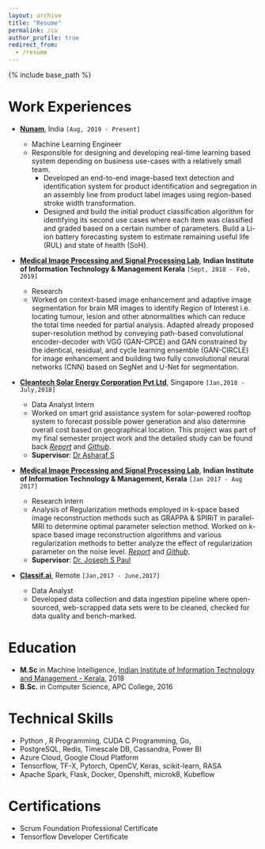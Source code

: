 ```yaml
---
layout: archive
title: "Resume"
permalink: /cv
author_profile: true
redirect_from:
  - /resume
---
```


{% include base_path %}

Work Experiences
======
* [**Nunam**](https://nunam.com), India `[Aug, 2019 - Present]`
  * Machine Learning Engineer
  * Responsible for designing and developing real-time learning based system depending on business use-cases with a relatively small team.
    * Developed an end-to-end image-based text detection and identification system for product identification and segregation in an assembly line from product label images using region-based stroke width transformation.
    * Designed and build the initial product classification algorithm for identifying its second use cases where each item was classified and graded based on a certain number of parameters. Build a Li-ion battery forecasting system to estimate remaining useful life (RUL) and state of health (SoH).

* [**Medical Image Processing and Signal Processing Lab**](https://www.iiitmk.ac.in/MedImagCompLab/), **Indian Institute of Information Technology &
Management Kerala** `[Sept, 2018 - Feb, 2019]`
  * Research
  * Worked on context-based image enhancement and adaptive image segmentation for brain MR images to identify Region of Interest i.e. locating tumour, lesion and other abnormalities which can reduce the total time needed for partial analysis. Adapted already proposed super-resolution method by conveying path-based convolutional encoder-decoder with VGG (GAN-CPCE) and GAN constrained by the identical, residual, and cycle learning ensemble (GAN-CIRCLE) for image enhancement and building two fully convolutional neural networks (CNN) based on SegNet and U-Net for segmentation.
* [**Cleantech Solar Energy Corporation Pvt Ltd**](https://cleantechsolar.com/), Singapore  `[Jan,2018 - July,2018]`
  * Data Analyst Intern
  * Worked on smart grid assistance system for solar-powered rooftop system to forecast possible power generation and also determine overall cost based on geographical location. This project was part of my final semester project work and the detailed study can be found back [*Report*](https://drive.google.com/file/d/1dX2UBGimiDTbefbcfQGiKiQZ18heHPII/view?usp=sharing) and [*Github*](https://github.com/saradindusengupta/Solar-Power-Forecasting).
  * **Supervisor**: [Dr Asharaf S](https://www.iiitmk.ac.in/faculty/dr-asharaf-s/)

* [**Medical Image Processing and Signal Processing Lab**](https://www.iiitmk.ac.in/MedImagCompLab/), **Indian Institute of Information Technology & Management, Kerala** `[Jan 2017 - Aug 2017]`
  * Research Intern
  * Analysis of Regularization methods employed in k-space based image reconstruction methods such as GRAPPA & SPIRiT in parallel-MRI to determine optimal parameter selection method. Worked on k-space based image reconstruction algorithms and various regularization methods to better analyze the effect of regularization parameter on the noise level. [*Report*](https://drive.google.com/file/d/1D6Fxb0aBrCIYZhDBHMwqLRgdRGROGubp/view?usp=sharing) and [*Github*](https://github.com/saradindusengupta/Regularization_parametre_in_reconstruction_of_cparallel-MR-image).
  * **Supervisor**: [Dr. Joseph S Paul](https://www.iiitmk.ac.in/faculty/dr-joseph-suresh-paul/)

* [**Classif.ai**](http://classif.ai/), Remote `[Jan,2017 - June,2017]`
  * Data Analyst
  * Developed data collection and data ingestion pipeline where open-sourced, web-scrapped data sets were to be cleaned, checked for data quality and bench-marked.


Education
======
* **M.Sc** in Machine Intelligence, [Indian Institute of Information Technology and Management - Kerala](www.iiitmk.ac.in), 2018
* **B.Sc.** in Computer Science, APC College, 2016

  
Technical Skills
======
* Python , R Programming, CUDA C Programming, Go, 
* PostgreSQL, Redis, Timescale DB, Cassandra, Power BI
* Azure Cloud, Google Cloud Platform
* Tensorflow, TF-X, Pytorch, OpenCV, Keras, scikit-learn, RASA
* Apache Spark, Flask, Docker, Openshift, microk8, Kubeflow

Certifications
===
* Scrum Foundation Professional Certificate
* Tensorflow Developer Certificate

